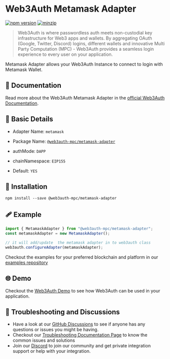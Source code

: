 # Web3Auth Metamask Adapter

[![npm version](https://img.shields.io/npm/v/@web3auth-mpc/metamask-adapter?label=%22%22)](https://www.npmjs.com/package/@web3auth-mpc/metamask-adapter/v/latest)
[![minzip](https://img.shields.io/bundlephobia/minzip/@web3auth-mpc/metamask-adapter?label=%22%22)](https://bundlephobia.com/result?p=@web3auth-mpc/metamask-adapter@latest)

> Web3Auth is where passwordless auth meets non-custodial key infrastructure for Web3 apps and wallets. By aggregating OAuth (Google, Twitter, Discord) logins, different wallets and innovative Multi Party Computation (MPC) - Web3Auth provides a seamless login experience to every user on your application.

Metamask Adapter allows your Web3Auth Instance to connect to login with Metamask Wallet.

## 📖 Documentation

Read more about the Web3Auth Metamask Adapter in the [official Web3Auth Documentation](https://web3auth.io/docs/sdk/web/adapters/metamask).

## 📄 Basic Details

- Adapter Name: `metamask`

- Package Name: [`@web3auth-mpc/metamask-adapter`](https://web3auth.io/docs/sdk/web/adapters/metamask)

- authMode: `DAPP`

- chainNamespace: `EIP155`

- Default: `YES`

## 🔗 Installation

```shell
npm install --save @web3auth-mpc/metamask-adapter
```

## 🩹 Example

```ts
import { MetamaskAdapter } from "@web3auth-mpc/metamask-adapter";
const metamaskAdapter = new MetamaskAdapter();

// it will add/update  the metamask adapter in to web3auth class
web3auth.configureAdapter(metamaskAdapter);
```

Checkout the examples for your preferred blockchain and platform in our [examples repository](https://github.com/Web3Auth/examples/)

## 🌐 Demo

Checkout the [Web3Auth Demo](https://demo-app.web3auth.io/) to see how Web3Auth can be used in your application.

## 💬 Troubleshooting and Discussions

- Have a look at our [GitHub Discussions](https://github.com/Web3Auth/Web3Auth/discussions?discussions_q=sort%3Atop) to see if anyone has any questions or issues you might be having.
- Checkout our [Troubleshooting Documentation Page](https://web3auth.io/docs/troubleshooting) to know the common issues and solutions
- Join our [Discord](https://discord.gg/web3auth) to join our community and get private integration support or help with your integration.
